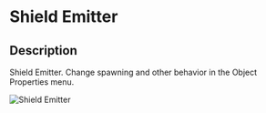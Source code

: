 # Shield Emitter

## Description

Shield Emitter. Change spawning and other behavior in the Object Properties menu.

![Shield Emitter](../../../.gitbook/assets/images/objects/gameplay/sandbox/shield-emitter.png)
